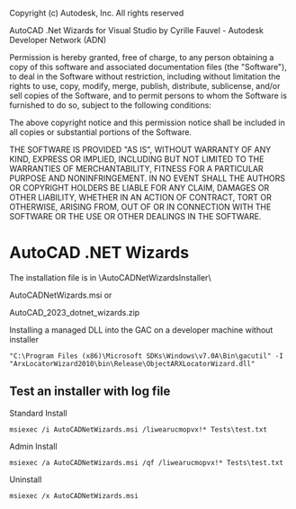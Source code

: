 Copyright (c) Autodesk, Inc. All rights reserved 

AutoCAD .Net Wizards for Visual Studio
by Cyrille Fauvel - Autodesk Developer Network (ADN)


Permission is hereby granted, free of charge, to any person obtaining a copy of
this software and associated documentation files (the "Software"), to deal in
the Software without restriction, including without limitation the rights to
use, copy, modify, merge, publish, distribute, sublicense, and/or sell copies of
the Software, and to permit persons to whom the Software is furnished to do so,
subject to the following conditions:

The above copyright notice and this permission notice shall be included in all
copies or substantial portions of the Software.

THE SOFTWARE IS PROVIDED "AS IS", WITHOUT WARRANTY OF ANY KIND, EXPRESS OR
IMPLIED, INCLUDING BUT NOT LIMITED TO THE WARRANTIES OF MERCHANTABILITY, FITNESS
FOR A PARTICULAR PURPOSE AND NONINFRINGEMENT. IN NO EVENT SHALL THE AUTHORS OR
COPYRIGHT HOLDERS BE LIABLE FOR ANY CLAIM, DAMAGES OR OTHER LIABILITY, WHETHER
IN AN ACTION OF CONTRACT, TORT OR OTHERWISE, ARISING FROM, OUT OF OR IN
CONNECTION WITH THE SOFTWARE OR THE USE OR OTHER DEALINGS IN THE SOFTWARE.


AutoCAD .NET Wizards
=======================

The installation file is in \AutoCADNetWizardsInstaller\

AutoCADNetWizards.msi or

AutoCAD_2023_dotnet_wizards.zip


Installing a managed DLL into the GAC on a developer machine without installer

    "C:\Program Files (x86)\Microsoft SDKs\Windows\v7.0A\Bin\gacutil" -I "ArxLocatorWizard2010\bin\Release\ObjectARXLocatorWizard.dll"

	
Test an installer with log file
--------------------------------------

Standard Install

    msiexec /i AutoCADNetWizards.msi /liwearucmopvx!* Tests\test.txt
	
	
Admin Install

    msiexec /a AutoCADNetWizards.msi /qf /liwearucmopvx!* Tests\test.txt
	
	
Uninstall

    msiexec /x AutoCADNetWizards.msi
	
